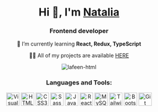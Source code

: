 <h1 align="center">Hi 👋, I'm <a href="" target="_blank">Natalia</a></h1>
<h3 align="center">Frontend developer</h3>

<p align="center">🌱 I’m currently learning <strong>React, Redux, TypeScript</strong></p>
<p align="center">👨‍💻 All of my projects are available <a href="https://github.com/lafeen-html?tab=repositories" target="_blank">HERE</a></h1></p>

<p align="center"><img align="center" src="https://github-readme-streak-stats.herokuapp.com/?user=lafeen-html&" alt="lafeen-html" /></p>

<h3 align="center">Languages and Tools:</h3>

<div align="center">
<img alt="Visual Studio Code" width="35px" src="https://cdn.jsdelivr.net/gh/devicons/devicon/icons/vscode/vscode-original.svg" />
<img alt="HTML5" width="35px" src="https://cdn.jsdelivr.net/gh/devicons/devicon/icons/html5/html5-original.svg" />
<img alt="CSS3" width="35px" src="https://cdn.jsdelivr.net/gh/devicons/devicon/icons/css3/css3-original.svg" />
<img alt="Sass" width="35px" src="https://cdn.jsdelivr.net/gh/devicons/devicon/icons/sass/sass-original.svg" />
<img alt="JavaScript" width="35px" src="https://cdn.jsdelivr.net/gh/devicons/devicon/icons/javascript/javascript-original.svg" />
<img alt="React" width="35px" src="https://cdn.jsdelivr.net/gh/devicons/devicon/icons/react/react-original.svg" />
<img alt="MySQL" width="35px" src="https://cdn.jsdelivr.net/gh/devicons/devicon/icons/mysql/mysql-original.svg" />
<img alt="Tailwind" width="35px" src="https://cdn.jsdelivr.net/gh/devicons/devicon/icons/tailwindcss/tailwindcss-plain.svg" />
<img alt="Bootstrap" width="35px" src="https://cdn.jsdelivr.net/gh/devicons/devicon/icons/bootstrap/bootstrap-original-wordmark.svg" />
<img alt="Git" width="35px" src="https://cdn.jsdelivr.net/gh/devicons/devicon/icons/git/git-original.svg" />
</div>
